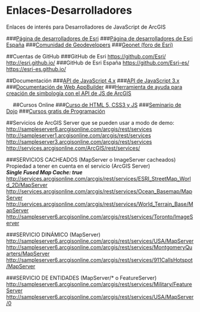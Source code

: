 # Enlaces-Desarrolladores
Enlaces de interés para Desarrolladores de JavaScript de ArcGIS

###[Página de desarrolladores de Esri](https://developers.arcgis.com/)
###[Página de desarrolladores de Esri España](http://desarrolladores.esri.es/)
###[Comunidad de Geodevelopers](http://geodevelopers.org/)
###[Geonet (foro de Esri)](https://geonet.esri.com/)


##Cuentas de GitHub
###GitHub de Esri
https://github.com/Esri/  
http://esri.github.io/
###GitHub de Esri España
https://github.com/Esri-es/  
https://esri-es.github.io/


##Documentación 
###[API de JavaScript 4.x](https://developers.arcgis.com/javascript/)
###[API de JavaScript 3.x](https://developers.arcgis.com/javascript/3/)
###[Documentación de Web AppBuilder](https://developers.arcgis.com/web-appbuilder/)
###[Herramienta de ayuda para creación de simbología con el API de JS de ArcGIS](https://developers.arcgis.com/javascript/3/samples/playground/index.html)

 
##Cursos Online
###[Curso de HTML 5, CSS3 y JS](http://www.cursohtml5desdecero.com/)
###[Seminario de Dojo](https://mundogister.gitbooks.io/seminario_dojo/content/)
###[Cursos gratis de Programación](http://desarrolladores.esri.es/cursos-y-libros-gratuitos-de-programacion/)


##Servicios de ArcGIS Server que se pueden usar a modo de demo:
http://sampleserver6.arcgisonline.com/arcgis/rest/services  
http://sampleserver1.arcgisonline.com/arcgis/rest/services  
http://sampleserver3.arcgisonline.com/arcgis/rest/services  
http://services.arcgisonline.com/ArcGIS/rest/services/  

###SERVICIOS CACHEADOS (MapServer o ImageServer cacheados)  
Propiedad a tener en cuenta en el servicio (ArcGIS Server)  
___Single Fused Map Cache: true___  
http://services.arcgisonline.com/arcgis/rest/services/ESRI_StreetMap_World_2D/MapServer  
http://services.arcgisonline.com/arcgis/rest/services/Ocean_Basemap/MapServer  
http://services.arcgisonline.com/arcgis/rest/services/World_Terrain_Base/MapServer  
http://sampleserver6.arcgisonline.com/arcgis/rest/services/Toronto/ImageServer  

###SERVICIO DINÁMICO (MapServer)
http://sampleserver6.arcgisonline.com/arcgis/rest/services/USA/MapServer  
http://sampleserver6.arcgisonline.com/arcgis/rest/services/MontgomeryQuarters/MapServer  
http://sampleserver6.arcgisonline.com/arcgis/rest/services/911CallsHotspot/MapServer  

###SERVICIO DE ENTIDADES (MapServer/* o FeatureServer)
http://sampleserver6.arcgisonline.com/arcgis/rest/services/Military/FeatureServer  
http://sampleserver6.arcgisonline.com/arcgis/rest/services/USA/MapServer/0  
